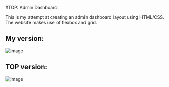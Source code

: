 #TOP: Admin Dashboard

This is my attempt at creating an admin dashboard layout using HTML/CSS. The website makes use of flexbox and grid.
## My version:
![image](https://github.com/user-attachments/assets/570edd84-14d7-4d9b-a507-928056c986e9)

## TOP version:
![image](https://github.com/user-attachments/assets/404723c9-9a63-4497-9031-c2e2dd610e7e)

